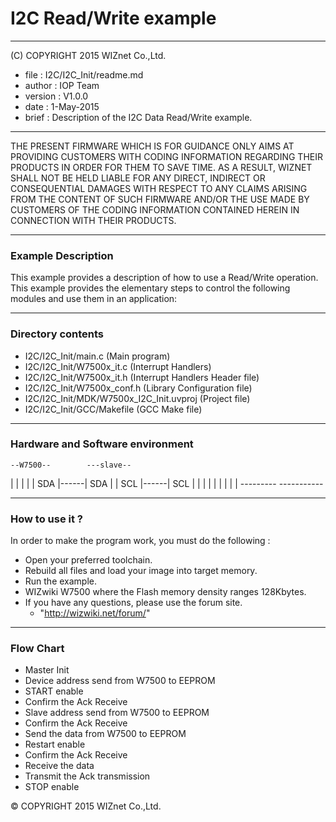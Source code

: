 # I2C Read/Write example
******************************************************************************
(C) COPYRIGHT 2015 WIZnet Co.,Ltd.

  * file    : I2C/I2C_Init/readme.md 
  * author  : IOP Team
  * version : V1.0.0
  * date    : 1-May-2015
  * brief   : Description of the I2C Data Read/Write example.
******************************************************************************
THE PRESENT FIRMWARE WHICH IS FOR GUIDANCE ONLY AIMS AT PROVIDING CUSTOMERS WITH CODING INFORMATION REGARDING THEIR PRODUCTS IN ORDER FOR THEM TO SAVE TIME. AS A RESULT, WIZNET SHALL NOT BE HELD LIABLE FOR ANY DIRECT, INDIRECT OR CONSEQUENTIAL DAMAGES WITH RESPECT TO ANY CLAIMS ARISING FROM THE CONTENT OF SUCH FIRMWARE AND/OR THE USE MADE BY CUSTOMERS OF THE CODING INFORMATION CONTAINED HEREIN IN CONNECTION WITH THEIR PRODUCTS.
******************************************************************************

### Example Description

This example provides a description of how to use a Read/Write operation.
This example provides the elementary steps to control the following modules and
use them in an application:

______________________________________________________________________________
### Directory contents

  - I2C/I2C_Init/main.c                            (Main program)
  - I2C/I2C_Init/W7500x_it.c                       (Interrupt Handlers)
  - I2C/I2C_Init/W7500x_it.h                       (Interrupt Handlers Header file)
  - I2C/I2C_Init/W7500x_conf.h                     (Library Configuration file)
  - I2C/I2C_Init/MDK/W7500x_I2C_Init.uvproj         (Project file)
  - I2C/I2C_Init/GCC/Makefile                      (GCC Make file)
______________________________________________________________________________

### Hardware and Software environment 


    --W7500--        ---slave--
   |         |      |          |
   |     SDA |------| SDA      |
   |     SCL |------| SCL      |
   |         |      |          |
   |         |      |          |
    ---------       -----------



______________________________________________________________________________

### How to use it ? 
In order to make the program work, you must do the following :

 - Open your preferred toolchain.
 - Rebuild all files and load your image into target memory.
 - Run the example.
 - WIZwiki W7500 where the Flash memory density ranges 128Kbytes.
 - If you have any questions, please use the forum site.
   - "http://wizwiki.net/forum/"

______________________________________________________________________________

### Flow Chart
 - Master Init
 - Device address send from W7500 to EEPROM
 - START enable
 - Confirm the Ack Receive
 - Slave address send from W7500 to EEPROM
 - Confirm the Ack Receive
 - Send the data from W7500 to EEPROM
 - Restart enable
 - Confirm the Ack Receive
 - Receive the data
 - Transmit the Ack transmission
 - STOP enable

&copy; COPYRIGHT 2015 WIZnet Co.,Ltd.
